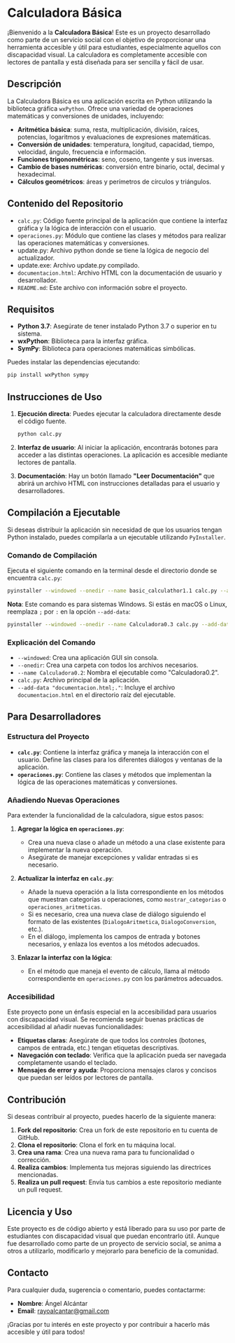 ﻿# Calculadora Básica

¡Bienvenido a la **Calculadora Básica**! Este es un proyecto desarrollado como parte de un servicio social con el objetivo de proporcionar una herramienta accesible y útil para estudiantes, especialmente aquellos con discapacidad visual. La calculadora es completamente accesible con lectores de pantalla y está diseñada para ser sencilla y fácil de usar.

## Descripción

La Calculadora Básica es una aplicación escrita en Python utilizando la biblioteca gráfica `wxPython`. Ofrece una variedad de operaciones matemáticas y conversiones de unidades, incluyendo:

- **Aritmética básica**: suma, resta, multiplicación, división, raíces, potencias, logaritmos y evaluaciones de expresiones matemáticas.
- **Conversión de unidades**: temperatura, longitud, capacidad, tiempo, velocidad, ángulo, frecuencia e información.
- **Funciones trigonométricas**: seno, coseno, tangente y sus inversas.
- **Cambio de bases numéricas**: conversión entre binario, octal, decimal y hexadecimal.
- **Cálculos geométricos**: áreas y perímetros de círculos y triángulos.

## Contenido del Repositorio

- `calc.py`: Código fuente principal de la aplicación que contiene la interfaz gráfica y la lógica de interacción con el usuario.
- `operaciones.py`: Módulo que contiene las clases y métodos para realizar las operaciones matemáticas y conversiones.
- update.py: Archivo python donde se tiene la lógica de negocio del actualizador.
- update.exe: Archivo update.py compilado.
- `documentacion.html`: Archivo HTML con la documentación de usuario y desarrollador.
- `README.md`: Este archivo con información sobre el proyecto.

## Requisitos

- **Python 3.7**: Asegúrate de tener instalado Python 3.7 o superior  en tu sistema.
- **wxPython**: Biblioteca para la interfaz gráfica.
- **SymPy**: Biblioteca para operaciones matemáticas simbólicas.

Puedes instalar las dependencias ejecutando:

```bash
pip install wxPython sympy
```

## Instrucciones de Uso

1. **Ejecución directa**: Puedes ejecutar la calculadora directamente desde el código fuente.

   ```bash
   python calc.py
   ```

2. **Interfaz de usuario**: Al iniciar la aplicación, encontrarás botones para acceder a las distintas operaciones. La aplicación es accesible mediante lectores de pantalla.

3. **Documentación**: Hay un botón llamado **"Leer Documentación"** que abrirá un archivo HTML con instrucciones detalladas para el usuario y desarrolladores.

## Compilación a Ejecutable

Si deseas distribuir la aplicación sin necesidad de que los usuarios tengan Python instalado, puedes compilarla a un ejecutable utilizando `PyInstaller`.

### Comando de Compilación

Ejecuta el siguiente comando en la terminal desde el directorio donde se encuentra `calc.py`:

```bash
pyinstaller --windowed --onedir --name basic_calculathor1.1 calc.py --add-data "documentacion.html;." --add-binary "update.exe;." --hidden-import=packaging

```

**Nota**: Este comando es para sistemas Windows. Si estás en macOS o Linux, reemplaza `;` por `:` en la opción `--add-data`:

```bash
pyinstaller --windowed --onedir --name Calculadora0.3 calc.py --add-data "documentacion.html;." --hidden-import packaging

```

### Explicación del Comando

- `--windowed`: Crea una aplicación GUI sin consola.
- `--onedir`: Crea una carpeta con todos los archivos necesarios.
- `--name Calculadora0.2`: Nombra el ejecutable como "Calculadora0.2".
- `calc.py`: Archivo principal de la aplicación.
- `--add-data "documentacion.html;."`: Incluye el archivo `documentacion.html` en el directorio raíz del ejecutable.

## Para Desarrolladores

### Estructura del Proyecto

- **`calc.py`**: Contiene la interfaz gráfica y maneja la interacción con el usuario. Define las clases para los diferentes diálogos y ventanas de la aplicación.
- **`operaciones.py`**: Contiene las clases y métodos que implementan la lógica de las operaciones matemáticas y conversiones.

### Añadiendo Nuevas Operaciones

Para extender la funcionalidad de la calculadora, sigue estos pasos:

1. **Agregar la lógica en `operaciones.py`**:

   - Crea una nueva clase o añade un método a una clase existente para implementar la nueva operación.
   - Asegúrate de manejar excepciones y validar entradas si es necesario.

2. **Actualizar la interfaz en `calc.py`**:

   - Añade la nueva operación a la lista correspondiente en los métodos que muestran categorías u operaciones, como `mostrar_categorias` o `operaciones_aritmeticas`.
   - Si es necesario, crea una nueva clase de diálogo siguiendo el formato de las existentes (`DialogoAritmetica`, `DialogoConversion`, etc.).
   - En el diálogo, implementa los campos de entrada y botones necesarios, y enlaza los eventos a los métodos adecuados.

3. **Enlazar la interfaz con la lógica**:

   - En el método que maneja el evento de cálculo, llama al método correspondiente en `operaciones.py` con los parámetros adecuados.

### Accesibilidad

Este proyecto pone un énfasis especial en la accesibilidad para usuarios con discapacidad visual. Se recomienda seguir buenas prácticas de accesibilidad al añadir nuevas funcionalidades:

- **Etiquetas claras**: Asegúrate de que todos los controles (botones, campos de entrada, etc.) tengan etiquetas descriptivas.
- **Navegación con teclado**: Verifica que la aplicación pueda ser navegada completamente usando el teclado.
- **Mensajes de error y ayuda**: Proporciona mensajes claros y concisos que puedan ser leídos por lectores de pantalla.

## Contribución

Si deseas contribuir al proyecto, puedes hacerlo de la siguiente manera:

1. **Fork del repositorio**: Crea un fork de este repositorio en tu cuenta de GitHub.
2. **Clona el repositorio**: Clona el fork en tu máquina local.
3. **Crea una rama**: Crea una nueva rama para tu funcionalidad o corrección.
4. **Realiza cambios**: Implementa tus mejoras siguiendo las directrices mencionadas.
5. **Realiza un pull request**: Envía tus cambios a este repositorio mediante un pull request.

## Licencia y Uso

Este proyecto es de código abierto y está liberado para su uso por parte de estudiantes con discapacidad visual que puedan encontrarlo útil. Aunque fue desarrollado como parte de un proyecto de servicio social, se anima a otros a utilizarlo, modificarlo y mejorarlo para beneficio de la comunidad.

## Contacto

Para cualquier duda, sugerencia o comentario, puedes contactarme:

- **Nombre**: Ángel Alcántar
- **Email**: rayoalcantar@gmail.com

¡Gracias por tu interés en este proyecto y por contribuir a hacerlo más accesible y útil para todos!